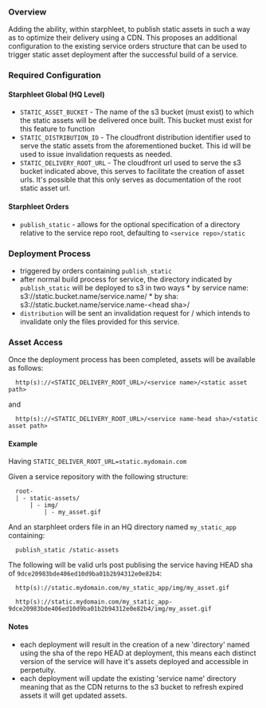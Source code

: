 ### Overview

Adding the ability, within starphleet, to publish static assets in such a way as to 
optimize their delivery using a CDN. This proposes an additional configuration to the
existing service orders structure that can be used to trigger static asset deployment
after the successful build of a service.

### Required Configuration

#### Starphleet Global (HQ Level)
* `STATIC_ASSET_BUCKET` - The name of the s3 bucket (must exist) to which the static assets
  will be delivered once built. This bucket must exist for this feature to function
* `STATIC_DISTRIBUTION_ID` - The cloudfront distribution identifier used to serve the static
  assets from the aforementioned bucket.  This id will be used to issue invalidation requests
  as needed.
* `STATIC_DELIVERY_ROOT_URL` - The cloudfront url used to serve the s3 bucket indicated above,
  this serves to facilitate the creation of asset urls. It's possible that this only serves
  as documentation of the root static asset url.

#### Starphleet Orders
* `publish_static` - allows for the optional specification of a directory relative to the
  service repo root, defaulting to `<service repo>/static`


### Deployment Process
* triggered by orders containing `publish_static` 
* after normal build process for service, the directory indicated by `publish_static`
  will be deployed to s3 in two ways
      * by service name: s3://static.bucket.name/service.name/
      * by sha: s3://static.bucket.name/service.name-\<head sha\>/
* `distribution` will be sent an invalidation request for /<service name> which 
  intends to invalidate only the files provided for this service.

### Asset Access
Once the deployment process has been completed, assets will be available as follows:

      http(s)://<STATIC_DELIVERY_ROOT_URL>/<service name>/<static asset path>

and

      http(s)://<STATIC_DELIVERY_ROOT_URL>/<service name-head sha>/<static asset path>


#### Example

Having `STATIC_DELIVER_ROOT_URL=static.mydomain.com`

Given a service repository with the following structure:

      root-
      | - static-assets/
          | - img/
              | - my_asset.gif

And an starphleet orders file in an HQ directory named `my_static_app` containing:

      publish_static /static-assets

The following will be valid urls post publising the service having HEAD sha of
`9dce20983bde406ed10d9ba01b2b94312e0e82b4`:

      http(s)://static.mydomain.com/my_static_app/img/my_asset.gif

      http(s)://static.mydomain.com/my_static_app-9dce20983bde406ed10d9ba01b2b94312e0e82b4/img/my_asset.gif

#### Notes

* each deployment will result in the creation of a new 'directory' named using the
  sha of the repo HEAD at deployment, this means each distinct version of the
  service will have it's assets deployed and accessible in perpetuity.
* each deployment will update the existing 'service name' directory meaning that
  as the CDN returns to the s3 bucket to refresh expired assets it will get updated
  assets.
